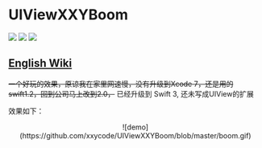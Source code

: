 # UIViewXXYBoom 
![](https://img.shields.io/badge/license-MIT-brightgreen.svg)
![](https://img.shields.io/badge/supporting-Swift3.0-orange.svg)
![](https://img.shields.io/badge/build-passing-brightgreen.svg)

## [English Wiki][1]
~~一个好玩的效果，原谅我在家里网速慢，没有升级到Xcode 7，还是用的swift1.2，回到公司马上改到2.0，~~ 已经升级到 Swift 3, 还未写成UIView的扩展

效果如下：<br />
<center>![demo](https://github.com/xxycode/UIViewXXYBoom/blob/master/boom.gif) </center>

[1]: https://github.com/xxycode/UIViewXXYBoom/wiki 
